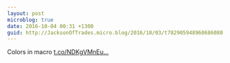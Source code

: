 ```yaml
---
layout: post
microblog: true
date: 2016-10-04 00:31 +1300
guid: http://JacksonOfTrades.micro.blog/2016/10/03/t782905948960686080.html
---
```

Colors in macro [t.co/NDKgVMnEu...](https://t.co/NDKgVMnEui)
